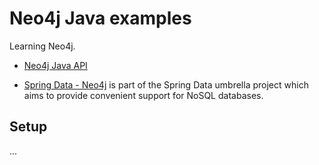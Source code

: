 # Neo4j Java examples
Learning Neo4j.

* [Neo4j Java API](http://api.neo4j.org/ "Neo4j Java API")

* [Spring Data - Neo4j](http://www.springsource.org/spring-data/neo4j) is part of the Spring Data umbrella project which aims to provide convenient support for NoSQL databases.

## Setup
...
